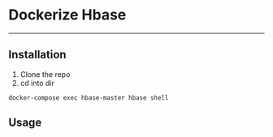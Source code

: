 # Dockerize Hbase
---
 ## Installation
 1. Clone the repo
 2. cd into dir
 ```
 docker-compose exec hbase-master hbase shell
 ```
 ## Usage
 
